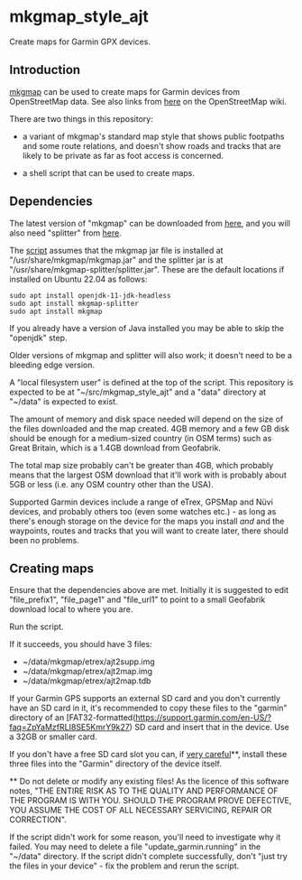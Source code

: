 # mkgmap_style_ajt
Create maps for Garmin GPX devices.

## Introduction

[mkgmap](https://www.mkgmap.org.uk/) can be used to create maps for Garmin devices from OpenStreetMap data.  See also links from [here](https://wiki.openstreetmap.org/wiki/Mkgmap) on the OpenStreetMap wiki.

There are two things in this repository:

* a variant of mkgmap's standard map style that shows public footpaths and some route relations, and doesn't show roads and tracks that are likely to be private as far as foot access is concerned.

* a shell script that can be used to create maps.

## Dependencies

The latest version of "mkgmap" can be downloaded from [here](https://www.mkgmap.org.uk/download/mkgmap.html), and you will also need "splitter" from [here](https://www.mkgmap.org.uk/download/splitter.html).

The [script](https://github.com/SomeoneElseOSM/mkgmap_style_ajt/blob/master/garmin_map_etrex.sh) assumes that the mkgmap jar file is installed at "/usr/share/mkgmap/mkgmap.jar" and the splitter jar is at "/usr/share/mkgmap-splitter/splitter.jar".  These are the default locations if installed on Ubuntu 22.04 as follows:

    sudo apt install openjdk-11-jdk-headless
    sudo apt install mkgmap-splitter
    sudo apt install mkgmap

If you already have a version of Java installed you may be able to skip the "openjdk" step.

Older versions of mkgmap and splitter will also work; it doesn't need to be a bleeding edge version.

A "local filesystem user" is defined at the top of the script.  This repository is expected to be at "~/src/mkgmap_style_ajt" and a "data" directory at "~/data" is expected to exist.

The amount of memory and disk space needed will depend on the size of the files downloaded and the map created.  4GB memory and a few GB disk should be enough for a medium-sized country (in OSM terms) such as Great Britain, which is a 1.4GB download from Geofabrik.

The total map size probably can't be greater than 4GB, which probably means that the largest OSM download that it'll work with is probably about 5GB or less (i.e. any OSM country other than the USA).

Supported Garmin devices include a range of eTrex, GPSMap and Nüvi devices, and probably others too (even some watches etc.) - as long as there's enough storage on the device for the maps you install _and_ and the waypoints, routes and tracks that you will want to create later, there should been no problems.

## Creating maps

Ensure that the dependencies above are met.  Initially it is suggested to edit "file_prefix1", "file_page1" and "file_url1" to point to a small Geofabrik download local to where you are.

Run the script.

If it succeeds, you should have 3 files:

* ~/data/mkgmap/etrex/ajt2supp.img
* ~/data/mkgmap/etrex/ajt2map.img
* ~/data/mkgmap/etrex/ajt2map.tdb

If your Garmin GPS supports an external SD card and you don't currently have an SD card in it, it's recommended to copy these files to the "garmin" directory of an [FAT32-formatted(https://support.garmin.com/en-US/?faq=ZpYaMzfRLI8SE5KmrY9k27) SD card and insert that in the device.  Use a 32GB or smaller card.

If you don't have a free SD card slot you can, if [very careful](https://wiki.openstreetmap.org/wiki/Garmin/GPS_series#Problems)**, install these three files into the "Garmin" directory of the device itself.

** Do not delete or modify any existing files!  As the licence of this software notes, "THE ENTIRE RISK AS TO THE QUALITY AND PERFORMANCE OF THE PROGRAM IS WITH YOU.  SHOULD THE PROGRAM PROVE DEFECTIVE, YOU ASSUME THE COST OF ALL NECESSARY SERVICING, REPAIR OR CORRECTION".


If the script didn't work for some reason, you'll need to investigate why it failed.  You may need to delete a file "update_garmin.running" in the "~/data" directory.  If the script didn't complete successfully, don't "just try the files in your device" - fix the problem and rerun the script.

